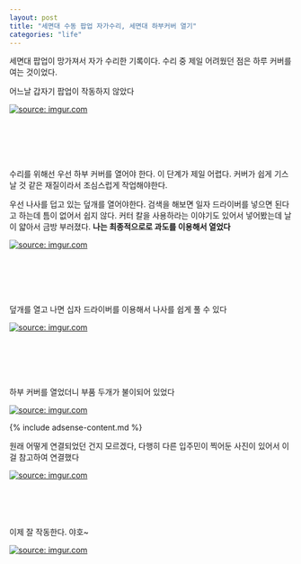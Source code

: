 ```yaml
---
layout: post
title: "세면대 수동 팝업 자가수리, 세면대 하부커버 열기"
categories: "life"
---
```


세면대 팝업이 망가져서 자가 수리한 기록이다. 수리 중 제일 어려웠던 점은 하루 커버를 여는 것이었다.

어느날 갑자기 팝업이 작동하지 않았다

<a href="https://imgur.com/21qiNaQ"><img src="https://i.imgur.com/21qiNaQ.gif" title="source: imgur.com" /></a>

<BR> <BR> <BR> <BR>

수리를 위해선 우선 하부 커버를 열어야 한다. 이 단계가 제일 어렵다. 커버가 쉽게 기스날 것 같은 재질이라서 조심스럽게 작업해야한다.

우선 나사를 덥고 있는 덮개를 열어야한다. 검색을 해보면 일자 드라이버를 넣으면 된다고 하는데 틈이 없어서 쉽지 않다. 커터 칼을 사용하라는 이야기도 있어서 넣어봤는데 날이 얇아서 금방 부러졌다. **나는 최종적으로로 과도를 이용해서 열었다**

<a href="https://imgur.com/JOinkvW"><img src="https://i.imgur.com/JOinkvWh.png" title="source: imgur.com" /></a>

<BR> <BR> <BR> <BR>

덮개를 열고 나면 십자 드라이버를 이용해서 나사를 쉽게 풀 수 있다

<a href="https://imgur.com/NlCe6Iw"><img src="https://i.imgur.com/NlCe6Iwh.png" title="source: imgur.com" /></a>

<BR> <BR> <BR> <BR>

하부 커버를 열었더니 부품 두개가 불이되어 있었다

<a href="https://imgur.com/djh0Bqr"><img src="https://i.imgur.com/djh0Bqr.gif" title="source: imgur.com" /></a>

{% include adsense-content.md %}

원래 어떻게 연결되었던 건지 모르겠다, 다행히 다른 입주민이 찍어둔 사진이 있어서 이걸 참고하여 연결했다

<a href="https://imgur.com/o1u61M2"><img src="https://i.imgur.com/o1u61M2h.png" title="source: imgur.com" /></a>


<BR> <BR> <BR> <BR>
이제 잘 작동한다. 야호~

<a href="https://imgur.com/vORkhOc"><img src="https://i.imgur.com/vORkhOc.gif" title="source: imgur.com" /></a>

